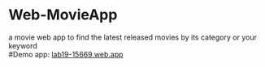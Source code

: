 # Web-MovieApp
a movie web app to find the latest released movies by its category or your keyword <br/>
#Demo app:
[lab19-15669.web.app](https://lab19-15669.web.app/)
